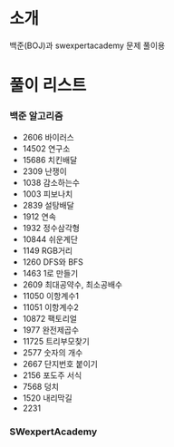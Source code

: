 # 소개
백준(BOJ)과 swexpertacademy 문제 풀이용


# 풀이 리스트
### 백준 알고리즘
* 2606 바이러스
* 14502 연구소
* 15686 치킨배달
* 2309 난쟁이
* 1038 감소하는수
* 1003 피보나치
* 2839 설탕배달
* 1912 연속
* 1932 정수삼각형
* 10844 쉬운계단
* 1149 RGB거리
* 1260 DFS와 BFS
* 1463 1로 만들기
* 2609 최대공약수, 최소공배수 
* 11050 이항계수1
* 11051 이항계수2
* 10872 팩토리얼
* 1977 완전제곱수
* 11725 트리부모찾기
* 2577 숫자의 개수
* 2667 단지번호 붙이기
* 2156 포도주 서식
* 7568 덩치
* 1520 내리막길
* 2231 




### SWexpertAcademy
